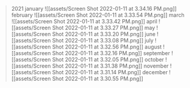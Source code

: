 >2021
>january
![[assets/Screen Shot 2022-01-11 at 3.34.16 PM.png]]
>february
![[assets/Screen Shot 2022-01-11 at 3.33.54 PM.png]]
>march
![[assets/Screen Shot 2022-01-11 at 3.33.42 PM.png]]
>april
![[assets/Screen Shot 2022-01-11 at 3.33.27 PM.png]]
>may
![[assets/Screen Shot 2022-01-11 at 3.33.20 PM.png]]
>june
![[assets/Screen Shot 2022-01-11 at 3.33.08 PM.png]]
>july
![[assets/Screen Shot 2022-01-11 at 3.32.56 PM.png]]
>august
![[assets/Screen Shot 2022-01-11 at 3.32.16 PM.png]]
>september
![[assets/Screen Shot 2022-01-11 at 3.32.05 PM.png]]
>october
![[assets/Screen Shot 2022-01-11 at 3.31.38 PM.png]]
>november
![[assets/Screen Shot 2022-01-11 at 3.31.14 PM.png]]
>december
![[assets/Screen Shot 2022-01-11 at 3.30.55 PM.png]]